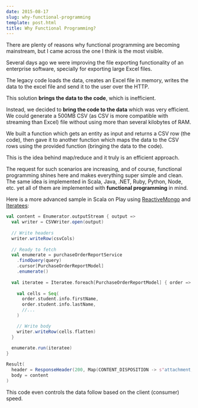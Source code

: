 ```yaml
---
date: 2015-08-17
slug: why-functional-programming
template: post.html
title: Why Functional Programming?
---
```

There are plenty of reasons why functional programming are becoming mainstream, but I came across the one I think is the most visible.

<!--more-->

Several days ago we were improving the file exporting functionality of an enterprise software, specially for exporting large Excel files. 

The legacy code loads the data, creates an Excel file in memory, writes the data to the excel file and send it to the user over the HTTP.

This solution **brings the data to the code**, which is inefficient.

Instead, we decided to **bring the code to the data** which was very efficient. We could generate a 500MB CSV (as CSV is more compatible with streaming than Excel) file without using more than several kilobytes of RAM. 

We built a function which gets an entity as input and returns a CSV row (the code), then gave it to another function which maps the data to the CSV rows using the provided function (bringing the data to the code).

This is the idea behind map/reduce and it truly is an efficient approach.

The request for such scenarios are increasing, and of course, functional programming shines here and makes everything super simple and clean. The same idea is implemented in Scala, Java, .NET, Ruby, Python, Node, etc. yet all of them are implemented with **functional programming** in mind.

Here is a more advanced sample in Scala on Play using [ReactiveMongo](http://www.reactivemongo.org/) and [Iteratees](https://www.playframework.com/documentation/2.4.x/Iteratees):

```scala
val content = Enumerator.outputStream { output =>
  val writer = CSVWriter.open(output)
  
  // Write headers
  writer.writeRow(csvCols)
  
  // Ready to fetch
  val enumerate = purchaseOrderReportService
    .findQuery(query)
    .cursor[PurchaseOrderReportModel]
    .enumerate()
    
  val iteratee = Iteratee.foreach[PurchaseOrderReportModel] { order =>
  
    val cells = Seq(
      order.student.info.firstName,
      order.student.info.lastName,
      //...
    )

    // Write body
    writer.writeRow(cells.flatten)
  }
  
  enumerate.run(iteratee)
}

Result(
  header = ResponseHeader(200, Map(CONTENT_DISPOSITION -> s"attachment; filename=export.csv")),
  body = content
)
```

This code even controls the data follow based on the client (consumer) speed.